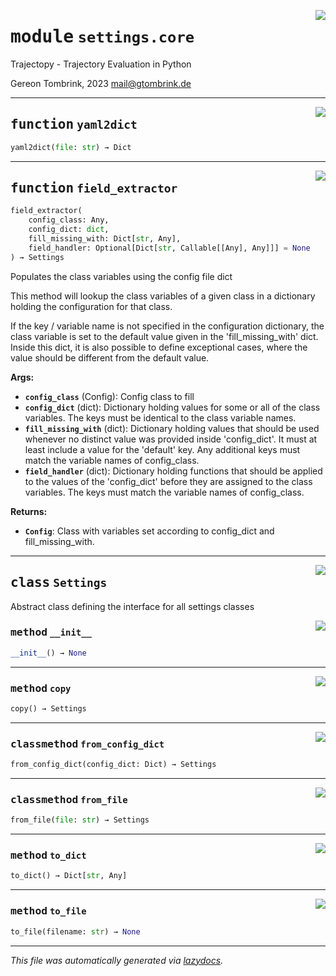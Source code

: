 <!-- markdownlint-disable -->

<a href="..\trajectopy_core\settings\core.py#L0"><img align="right" style="float:right;" src="https://img.shields.io/badge/-source-cccccc?style=flat-square"></a>

# <kbd>module</kbd> `settings.core`
Trajectopy - Trajectory Evaluation in Python 

Gereon Tombrink, 2023 mail@gtombrink.de 


---

<a href="..\trajectopy_core\settings\core.py#L22"><img align="right" style="float:right;" src="https://img.shields.io/badge/-source-cccccc?style=flat-square"></a>

## <kbd>function</kbd> `yaml2dict`

```python
yaml2dict(file: str) → Dict
```






---

<a href="..\trajectopy_core\settings\core.py#L60"><img align="right" style="float:right;" src="https://img.shields.io/badge/-source-cccccc?style=flat-square"></a>

## <kbd>function</kbd> `field_extractor`

```python
field_extractor(
    config_class: Any,
    config_dict: dict,
    fill_missing_with: Dict[str, Any],
    field_handler: Optional[Dict[str, Callable[[Any], Any]]] = None
) → Settings
```

Populates the class variables using the config file dict 

This method will lookup the class variables of a given class in a dictionary holding the configuration for that class. 

If the key / variable name is not specified in the configuration dictionary, the class variable is set to the default value given in the 'fill_missing_with' dict. Inside this dict, it is also possible to define exceptional cases, where the value should be different from the default value. 



**Args:**
 
 - <b>`config_class`</b> (Config):  Config class to fill 
 - <b>`config_dict`</b> (dict):  Dictionary holding values for some or all  of the class variables. The keys must be  identical to the class variable names. 
 - <b>`fill_missing_with`</b> (dict):  Dictionary holding values that should  be used whenever no distinct value was  provided inside 'config_dict'.  It must at least include a value for  the 'default' key. Any additional keys  must match the variable names of  config_class. 
 - <b>`field_handler`</b> (dict):  Dictionary holding functions that should  be applied to the values of the  'config_dict' before they are assigned  to the class variables. The keys must  match the variable names of config_class. 



**Returns:**
 
 - <b>`Config`</b>:  Class with variables set according to config_dict and  fill_missing_with. 


---

<a href="..\trajectopy_core\settings\core.py#L36"><img align="right" style="float:right;" src="https://img.shields.io/badge/-source-cccccc?style=flat-square"></a>

## <kbd>class</kbd> `Settings`
Abstract class defining the interface for all settings classes 

<a href="..\<string>"><img align="right" style="float:right;" src="https://img.shields.io/badge/-source-cccccc?style=flat-square"></a>

### <kbd>method</kbd> `__init__`

```python
__init__() → None
```








---

<a href="..\trajectopy_core\settings\core.py#L56"><img align="right" style="float:right;" src="https://img.shields.io/badge/-source-cccccc?style=flat-square"></a>

### <kbd>method</kbd> `copy`

```python
copy() → Settings
```





---

<a href="..\trajectopy_core\settings\core.py#L40"><img align="right" style="float:right;" src="https://img.shields.io/badge/-source-cccccc?style=flat-square"></a>

### <kbd>classmethod</kbd> `from_config_dict`

```python
from_config_dict(config_dict: Dict) → Settings
```





---

<a href="..\trajectopy_core\settings\core.py#L52"><img align="right" style="float:right;" src="https://img.shields.io/badge/-source-cccccc?style=flat-square"></a>

### <kbd>classmethod</kbd> `from_file`

```python
from_file(file: str) → Settings
```





---

<a href="..\trajectopy_core\settings\core.py#L45"><img align="right" style="float:right;" src="https://img.shields.io/badge/-source-cccccc?style=flat-square"></a>

### <kbd>method</kbd> `to_dict`

```python
to_dict() → Dict[str, Any]
```





---

<a href="..\trajectopy_core\settings\core.py#L48"><img align="right" style="float:right;" src="https://img.shields.io/badge/-source-cccccc?style=flat-square"></a>

### <kbd>method</kbd> `to_file`

```python
to_file(filename: str) → None
```








---

_This file was automatically generated via [lazydocs](https://github.com/ml-tooling/lazydocs)._
